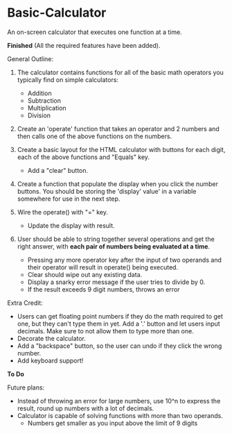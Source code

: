 # Basic-Calculator
An on-screen calculator that executes one function at a time.

**Finished** (All the required features have been added).

General Outline: 
1. The calculator contains functions for all of the basic math operators you typically find on simple calculators:
    - Addition
    - Subtraction
    - Multiplication
    - Division

2. Create an 'operate' function that takes an operator and 2 numbers and then calls one of the above functions on the numbers. 

3. Create a basic layout for the HTML calculator with buttons for each digit, each of the above functions and "Equals" key. 
    - Add a "clear" button.



4. Create a function that populate the display when you click the number buttons. You should be storing the 'display' value' in a variable somewhere for use in the next step. 

5. Wire the operate() with "=" key. 
    - Update the display with result.

6. User should be able to string together several operations and get the right answer, with **each pair of numbers being evaluated at a time**. 
    - Pressing any more operator key after the input of two operands and their operator will result in operate() being executed. 
    - Clear should wipe out any existing data.
    - Display a snarky error message if the user tries to divide by 0.
    - If the result exceeds 9 digit numbers, throws an error

Extra Credit: 
- Users can get floating point numbers if they do the math required to get one, but they can't type them in yet. Add a '.' button and let users input decimals. Make sure to not allow them to type more than one. 
- Decorate the calculator.
- Add a "backspace" button, so the user can undo if they click the wrong number. 
- Add keyboard support!

**To Do**

Future plans: 
- Instead of throwing an error for large numbers, use 10^n to express the result, round up numbers with a lot of decimals.
- Calculator is capable of solving functions with more than two operands. 
    + Numbers get smaller as you input above the limit of 9 digits
